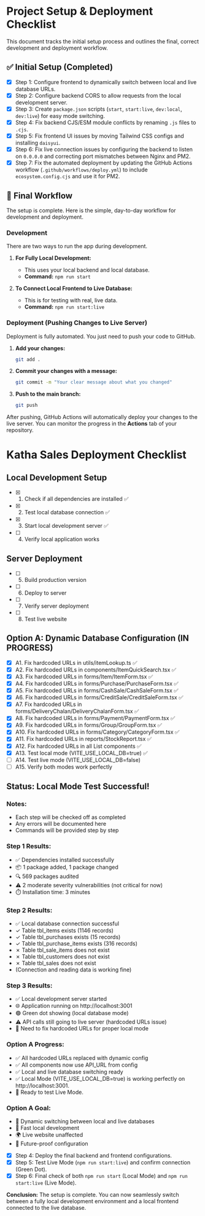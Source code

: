 # Project Setup & Deployment Checklist

This document tracks the initial setup process and outlines the final, correct development and deployment workflow.

## ✅ Initial Setup (Completed)

- [x] Step 1: Configure frontend to dynamically switch between local and live database URLs.
- [x] Step 2: Configure backend CORS to allow requests from the local development server.
- [x] Step 3: Create `package.json` scripts (`start`, `start:live`, `dev:local`, `dev:live`) for easy mode switching.
- [x] Step 4: Fix backend CJS/ESM module conflicts by renaming `.js` files to `.cjs`.
- [x] Step 5: Fix frontend UI issues by moving Tailwind CSS configs and installing `daisyui`.
- [x] Step 6: Fix live connection issues by configuring the backend to listen on `0.0.0.0` and correcting port mismatches between Nginx and PM2.
- [x] Step 7: Fix the automated deployment by updating the GitHub Actions workflow (`.github/workflows/deploy.yml`) to include `ecosystem.config.cjs` and use it for PM2.

## 🚀 Final Workflow

The setup is complete. Here is the simple, day-to-day workflow for development and deployment.

### Development
There are two ways to run the app during development.

1.  **For Fully Local Development:**
    *   This uses your local backend and local database.
    *   **Command:** `npm run start`

2.  **To Connect Local Frontend to Live Database:**
    *   This is for testing with real, live data.
    *   **Command:** `npm run start:live`

### Deployment (Pushing Changes to Live Server)
Deployment is fully automated. You just need to push your code to GitHub.

1.  **Add your changes:**
    ```bash
    git add .
    ```

2.  **Commit your changes with a message:**
    ```bash
    git commit -m "Your clear message about what you changed"
    ```

3.  **Push to the main branch:**
    ```bash
    git push
    ```

After pushing, GitHub Actions will automatically deploy your changes to the live server. You can monitor the progress in the **Actions** tab of your repository.

# Katha Sales Deployment Checklist

## Local Development Setup
- [x] 1. Check if all dependencies are installed ✅
- [x] 2. Test local database connection ✅
- [x] 3. Start local development server ✅
- [ ] 4. Verify local application works

## Server Deployment
- [ ] 5. Build production version
- [ ] 6. Deploy to server
- [ ] 7. Verify server deployment
- [ ] 8. Test live website

## Option A: Dynamic Database Configuration (IN PROGRESS)
- [x] A1. Fix hardcoded URLs in utils/itemLookup.ts ✅
- [x] A2. Fix hardcoded URLs in components/ItemQuickSearch.tsx ✅
- [x] A3. Fix hardcoded URLs in forms/Item/ItemForm.tsx ✅
- [x] A4. Fix hardcoded URLs in forms/Purchase/PurchaseForm.tsx ✅
- [x] A5. Fix hardcoded URLs in forms/CashSale/CashSaleForm.tsx ✅
- [x] A6. Fix hardcoded URLs in forms/CreditSale/CreditSaleForm.tsx ✅
- [x] A7. Fix hardcoded URLs in forms/DeliveryChalan/DeliveryChalanForm.tsx ✅
- [x] A8. Fix hardcoded URLs in forms/Payment/PaymentForm.tsx ✅
- [x] A9. Fix hardcoded URLs in forms/Group/GroupForm.tsx ✅
- [x] A10. Fix hardcoded URLs in forms/Category/CategoryForm.tsx ✅
- [x] A11. Fix hardcoded URLs in reports/StockReport.tsx ✅
- [x] A12. Fix hardcoded URLs in all List components ✅
- [x] A13. Test local mode (VITE_USE_LOCAL_DB=true) ✅
- [ ] A14. Test live mode (VITE_USE_LOCAL_DB=false)
- [ ] A15. Verify both modes work perfectly

## Status: Local Mode Test Successful!

### Notes:
- Each step will be checked off as completed
- Any errors will be documented here
- Commands will be provided step by step

### Step 1 Results:
- ✅ Dependencies installed successfully
- 📦 1 package added, 1 package changed
- 🔍 569 packages audited
- ⚠️ 2 moderate severity vulnerabilities (not critical for now)
- ⏱️ Installation time: 3 minutes

### Step 2 Results:
- ✅ Local database connection successful
- ✓ Table tbl_items exists (1146 records)
- ✓ Table tbl_purchases exists (15 records)
- ✓ Table tbl_purchase_items exists (316 records)
- ✗ Table tbl_sale_items does not exist
- ✗ Table tbl_customers does not exist
- ✗ Table tbl_sales does not exist
- (Connection and reading data is working fine)

### Step 3 Results:
- ✅ Local development server started
- 🌐 Application running on http://localhost:3001
- 🟢 Green dot showing (local database mode)
- ⚠️ API calls still going to live server (hardcoded URLs issue)
- 🔧 Need to fix hardcoded URLs for proper local mode

### Option A Progress:
- ✅ All hardcoded URLs replaced with dynamic config
- ✅ All components now use API_URL from config
- ✅ Local and live database switching ready
- ✅ Local Mode (VITE_USE_LOCAL_DB=true) is working perfectly on http://localhost:3001.
- 🔄 Ready to test Live Mode.

### Option A Goal:
- 🔄 Dynamic switching between local and live databases
- 🚀 Fast local development
- 🌍 Live website unaffected
- 🔮 Future-proof configuration

- [x] Step 4: Deploy the final backend and frontend configurations.
- [x] Step 5: Test Live Mode (`npm run start:live`) and confirm connection (Green Dot).
- [x] Step 6: Final check of both `npm run start` (Local Mode) and `npm run start:live` (Live Mode).

**Conclusion:** The setup is complete. You can now seamlessly switch between a fully local development environment and a local frontend connected to the live database. 